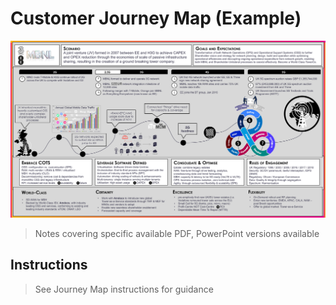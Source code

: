 # Customer Journey Map (Example)

![Map SVG](./Journey-Example.svg)
> Notes covering specific available
> PDF, PowerPoint versions available

## Instructions

> See Journey Map instructions for guidance

